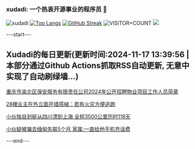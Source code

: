 ### xudadi: 一个热衷开源事业的程序员 👋

![xudadi](https://github-readme-stats-git-masterorgs-github-readme-stats-team.vercel.app/api?username=xudadi)
[![Top Langs](https://github-readme-stats.vercel.app/api/top-langs/?username=xudadi)](https://github.com/anuraghazra/github-readme-stats)
[![GitHub Streak](https://streak-stats.demolab.com?user=xudadi&locale=zh_Hans)](https://git.io/streak-stats)
![VISITOR+COUNT](https://komarev.com/ghpvc/?username=xudadi&label=VISITOR+COUNT)
![](https://raw.githubusercontent.com/xudadi/xudadi/main/assets/github-contribution-grid-snake.svg)


---start---

## Xudadi的每日更新(更新时间:2024-11-17 13:39:56 | 本部分通过Github Actions抓取RSS自动更新, 无意中实现了自动刷绿墙...)

[重庆市渝北区保安服务有限责任公司2024年公开招聘物业项目工作人员简章](https://www.gongkaoleida.com/article/2196737)

[28楼业主在外立面开墙搭梯：若有火灾方便逃跑](https://m.163.com/news/article/JH5C150U051492T3.html)

[小伙独自划艇从四川漂到上海 全程3500公里历时118天](https://m.163.com/news/article/JH4MS2AG051492T3.html)

[小伙疑被骗去缅甸失联5个月 家属:一直给他手机充话费](https://m.163.com/news/article/JH5BM592051492LM.html)

---end---
